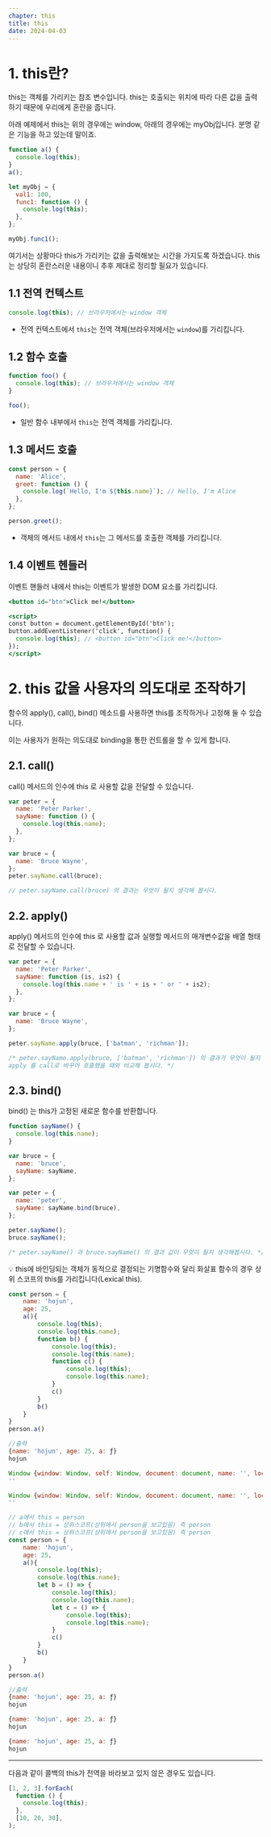 ```yaml
---
chapter: this
title: this
date: 2024-04-03
---
```


# 1. this란?

this는 객체를 가리키는 참조 변수입니다. this는 호출되는 위치에 따라 다른 값을 출력하기 때문에 우리에게 혼란을 줍니다.

아래 예제에서 this는 위의 경우에는 window, 아래의 경우에는 myObj입니다. 분명 같은 기능을 하고 있는데 말이죠.

```jsx
function a() {
  console.log(this);
}
a();
```

```jsx
let myObj = {
  val1: 100,
  func1: function () {
    console.log(this);
  },
};

myObj.func1();
```

여기서는 상황마다 this가 가리키는 값을 출력해보는 시간을 가지도록 하겠습니다. this 는 상당히 혼란스러운 내용이니 추후 제대로 정리할 필요가 있습니다.

## 1.1 전역 컨텍스트

```jsx
console.log(this); // 브라우저에서는 window 객체
```

- 전역 컨텍스트에서 `this`는 전역 객체(브라우저에서는 `window`)를 가리킵니다.

## 1.2 함수 호출

```jsx
function foo() {
  console.log(this); // 브라우저에서는 window 객체
}

foo();
```

- 일반 함수 내부에서 `this`는 전역 객체를 가리킵니다.

## 1.3 메서드 호출

```jsx
const person = {
  name: 'Alice',
  greet: function () {
    console.log(`Hello, I'm ${this.name}`); // Hello, I'm Alice
  },
};

person.greet();
```

- 객체의 메서드 내에서 `this`는 그 메서드를 호출한 객체를 가리킵니다.

## 1.4 이벤트 헨들러

이벤트 핸들러 내에서 this는 이벤트가 발생한 DOM 요소를 가리킵니다.

```jsx
<button id="btn">Click me!</button>

<script>
const button = document.getElementById('btn');
button.addEventListener('click', function() {
  console.log(this); // <button id="btn">Click me!</button>
});
</script>
```

# 2. this 값을 사용자의 의도대로 조작하기

함수의 apply(), call(), bind() 메소드를 사용하면 this를 조작하거나 고정해 둘 수 있습니다.

이는 사용자가 원하는 의도대로 binding을 통한 컨트롤을 할 수 있게 합니다.

## **2.1. call()**

call() 메서드의 인수에 this 로 사용할 값을 전달할 수 있습니다.

```jsx
var peter = {
  name: 'Peter Parker',
  sayName: function () {
    console.log(this.name);
  },
};

var bruce = {
  name: 'Bruce Wayne',
};
peter.sayName.call(bruce);

// peter.sayName.call(bruce) 의 결과는 무엇이 될지 생각해 봅시다.
```

## **2.2. apply()**

apply() 메서드의 인수에 this 로 사용할 값과 실행할 메서드의 매개변수값을 배열 형태로 전달할 수 있습니다.

```jsx
var peter = {
  name: 'Peter Parker',
  sayName: function (is, is2) {
    console.log(this.name + ' is ' + is + ' or ' + is2);
  },
};

var bruce = {
  name: 'Bruce Wayne',
};

peter.sayName.apply(bruce, ['batman', 'richman']);

/* peter.sayName.apply(bruce, ['batman', 'richman']) 의 결과가 무엇이 될지 생각해보고 
apply 를 call로 바꾸어 호출했을 때와 비교해 봅시다. */
```

## **2.3. bind()**

bind() 는 this가 고정된 새로운 함수를 반환합니다.

```jsx
function sayName() {
  console.log(this.name);
}

var bruce = {
  name: 'bruce',
  sayName: sayName,
};

var peter = {
  name: 'peter',
  sayName: sayName.bind(bruce),
};

peter.sayName();
bruce.sayName();

/* peter.sayName() 과 bruce.sayName() 의 결과 값이 무엇이 될지 생각해봅시다. */
```

<aside>
💡 this에 바인딩되는 객체가 동적으로 결정되는 기명함수와 달리 화살표 함수의 경우 상위 스코프의 this를 가리킵니다(Lexical this).

</aside>

```jsx
const person = {
    name: 'hojun',
    age: 25,
    a(){
        console.log(this);
        console.log(this.name);
        function b() {
            console.log(this);
            console.log(this.name);
            function c() {
                console.log(this);
                console.log(this.name);
            }
            c()
        }
        b()
    }
}
person.a()

//출력
{name: 'hojun', age: 25, a: ƒ}
hojun

Window {window: Window, self: Window, document: document, name: '', location: Location, …}
''

Window {window: Window, self: Window, document: document, name: '', location: Location, …}
''
```

```jsx
// a에서 this = person
// b에서 this = 상위스코프(상위에서 person을 보고있음) 즉 person
// c에서 this = 상위스코프(상위에서 person을 보고있음) 즉 person
const person = {
    name: 'hojun',
    age: 25,
    a(){
        console.log(this);
        console.log(this.name);
        let b = () => {
            console.log(this);
            console.log(this.name);
            let c = () => {
                console.log(this);
                console.log(this.name);
            }
            c()
        }
        b()
    }
}
person.a()

//출력
{name: 'hojun', age: 25, a: ƒ}
hojun

{name: 'hojun', age: 25, a: ƒ}
hojun

{name: 'hojun', age: 25, a: ƒ}
hojun
```

---

다음과 같이 콜백의 this가 전역을 바라보고 있지 않은 경우도 있습니다.

```jsx
[1, 2, 3].forEach(
  function () {
    console.log(this);
  },
  [10, 20, 30],
);
```
